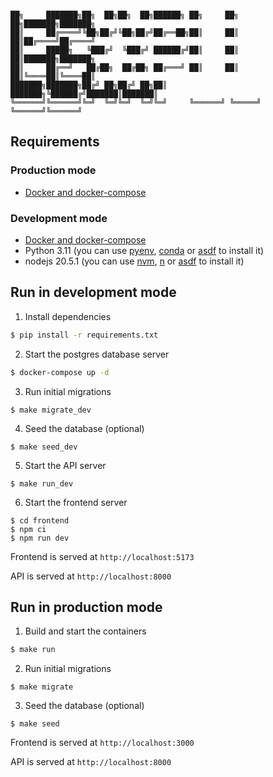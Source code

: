 ```

██╗     ███████╗██╗  ██╗██╗  ██╗██████╗ ██╗     ██╗   ██╗███████╗███████╗
██║     ██╔════╝╚██╗██╔╝╚██╗██╔╝██╔══██╗██║     ██║   ██║██╔════╝██╔════╝
██║     █████╗   ╚███╔╝  ╚███╔╝ ██████╔╝██║     ██║   ██║███████╗███████╗
██║     ██╔══╝   ██╔██╗  ██╔██╗ ██╔═══╝ ██║     ██║   ██║╚════██║╚════██║
███████╗███████╗██╔╝ ██╗██╔╝ ██╗██║     ███████╗╚██████╔╝███████║███████║
╚══════╝╚══════╝╚═╝  ╚═╝╚═╝  ╚═╝╚═╝     ╚══════╝ ╚═════╝ ╚══════╝╚══════╝

```

## Requirements

### Production mode

- [Docker and docker-compose](https://docs.docker.com)

### Development mode

- [Docker and docker-compose](https://docs.docker.com)
- Python 3.11 (you can use [pyenv](https://github.com/pyenv/pyenv), [conda](https://docs.conda.io/projects/miniconda/en/latest/) or [asdf](https://asdf-vm.com) to install it)
- nodejs 20.5.1 (you can use [nvm](https://github.com/nvm-sh/nvm), [n](https://github.com/tj/n) or [asdf](https://asdf-vm.com) to install it)

## Run in development mode

1. Install dependencies

```bash
$ pip install -r requirements.txt
```

2. Start the postgres database server

```bash
$ docker-compose up -d
```

3. Run initial migrations

```
$ make migrate_dev
```

4. Seed the database (optional)

```
$ make seed_dev
```

5. Start the API server

```
$ make run_dev
```

6. Start the frontend server

```
$ cd frontend
$ npm ci
$ npm run dev
```

Frontend is served at `http://localhost:5173`

API is served at `http://localhost:8000`

## Run in production mode

1. Build and start the containers

```bash
$ make run
```

2. Run initial migrations

```
$ make migrate
```

3. Seed the database (optional)

```
$ make seed
```

Frontend is served at `http://localhost:3000`

API is served at `http://localhost:8000`
